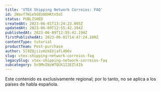 ```yaml
---
title: 'VTEX Shipping Network Correios: FAQ'
id: 2Wavf7Wie5GEUAEHKtn5oC
status: PUBLISHED
createdAt: 2023-06-01T13:24:23.895Z
updatedAt: 2023-06-09T12:55:42.194Z
publishedAt: 2023-06-09T12:55:42.194Z
firstPublishedAt: 2023-06-01T14:47:24.289Z
contentType: tutorial
productTeam: Post-purchase
author: 5l9ZQjiivHzkEVjafL4O6v
slug: vtex-shipping-network-correios-faq
legacySlug: vtex-shipping-network-correios-faq
subcategory: 5n5MnINzWTQUX1I2EZl4Ib
---
```


<div class="alert alert-warning" role="alert">
Este contenido es exclusivamente regional; por lo tanto, no se aplica a los países de habla española.
</div>
